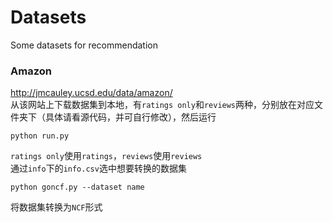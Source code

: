# Datasets

Some datasets for recommendation

### Amazon
<http://jmcauley.ucsd.edu/data/amazon/>  
从该网站上下载数据集到本地，有`ratings only`和`reviews`两种，分别放在对应文件夹下（具体请看源代码，并可自行修改），然后运行
```
python run.py
```
`ratings only`使用`ratings`，`reviews`使用`reviews`  
通过`info`下的`info.csv`选中想要转换的数据集
```
python goncf.py --dataset name
```
将数据集转换为`NCF`形式

